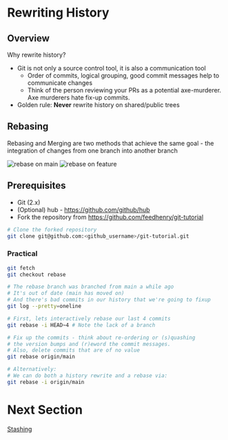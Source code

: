 # Rewriting History

## Overview

Why rewrite history?

* Git is not only a source control tool, it is also a communication tool
    * Order of commits, logical grouping, good commit messages help to communicate changes
    * Think of the person reviewing your PRs as a potential axe-murderer. Axe murderers hate fix-up commits.
* Golden rule: **Never** rewrite history on shared/public trees

## Rebasing

Rebasing and Merging are two methods that achieve the same goal - the integration of changes from one branch into another branch


![rebase on main](img/01.gif)
![rebase on feature](img/02.gif)

## Prerequisites

* Git (2.x)
* (Optional) hub - https://github.com/github/hub
* Fork the repository from https://github.com/feedhenry/git-tutorial

```bash
# Clone the forked repository
git clone git@github.com:<github_username>/git-tutorial.git
```

### Practical

```bash
git fetch
git checkout rebase

# The rebase branch was branched from main a while ago
# It's out of date (main has moved on)
# And there's bad commits in our history that we're going to fixup
git log --pretty=oneline

# First, lets interactively rebase our last 4 commits
git rebase -i HEAD~4 # Note the lack of a branch

# Fix up the commits - think about re-ordering or (s)quashing
# the version bumps and (r)eword the commit messages. 
# Also, delete commits that are of no value
git rebase origin/main

# Alternatively:
# We can do both a history rewrite and a rebase via:
git rebase -i origin/main
```

# Next Section
[Stashing](./08-stashing.md)

